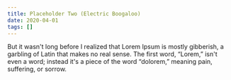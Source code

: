 ```yaml
---
title: Placeholder Two (Electric Boogaloo)
date: 2020-04-01
tags: []
---
```


But it wasn't long before I realized that Lorem Ipsum is mostly gibberish, a garbling of Latin that makes no real sense. The first word, “Lorem,” isn't even a word; instead it's a piece of the word “dolorem,” meaning pain, suffering, or sorrow.